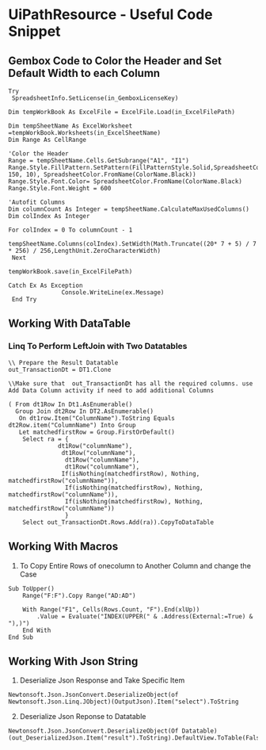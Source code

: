 # UiPathResource - Useful Code Snippet

 ## Gembox Code to Color the Header and Set Default Width to each Column
``` VB.Net
Try
 SpreadsheetInfo.SetLicense(in_GemboxLicenseKey)
 
Dim tempWorkBook As ExcelFile = ExcelFile.Load(in_ExcelFilePath)

Dim tempSheetName As ExcelWorksheet =tempWorkBook.Worksheets(in_ExcelSheetName)
Dim Range As CellRange
																
'Color the Header
Range = tempSheetName.Cells.GetSubrange("A1", "I1")
Range.Style.FillPattern.SetPattern(FillPatternStyle.Solid,SpreadsheetColor.FromArgb(255, 150, 10), SpreadsheetColor.FromName(ColorName.Black))				
Range.Style.Font.Color= SpreadsheetColor.FromName(ColorName.Black)
Range.Style.Font.Weight = 600

'Autofit Columns
Dim columnCount As Integer = tempSheetName.CalculateMaxUsedColumns()
Dim colIndex As Integer 

For colIndex = 0 To columnCount - 1
            tempSheetName.Columns(colIndex).SetWidth(Math.Truncate((20* 7 + 5) / 7 * 256) / 256,LengthUnit.ZeroCharacterWidth)
 Next
 
tempWorkBook.save(in_ExcelFilePath) 

Catch Ex As Exception
               Console.WriteLine(ex.Message)
 End Try           
```


## Working With DataTable 

### Linq To Perform LeftJoin with Two Datatables

	
``` Linq
\\ Prepare the Result Datatable 
out_TransactionDt = DT1.Clone

\\Make sure that  out_TransactionDt has all the required columns. use Add Data Column activity if need to add additional Columns

( From dt1Row In Dt1.AsEnumerable()
  Group Join dt2Row In DT2.AsEnumerable()
   On dt1row.Item("ColumnName").ToString Equals dt2Row.item("ColumnName") Into Group
   Let matchedfirstRow = Group.FirstOrDefault()
    Select ra = { 
		      dt1Row("columnName"),
			   dt1Row("columnName"),
			    dt1Row("columnName"),
				dt1Row("columnName"),
			   If(isNothing(matchedfirstRow), Nothing, matchedfirstRow("columnName")),
			    If(isNothing(matchedfirstRow), Nothing, matchedfirstRow("columnName")),
				If(isNothing(matchedfirstRow), Nothing, matchedfirstRow("columnName"))
				}
	Select out_TransactionDt.Rows.Add(ra)).CopyToDataTable
```

## Working With Macros

1. To Copy Entire Rows of onecolumn to Another Column and change the Case
``` VBA
Sub ToUpper()
    Range("F:F").Copy Range("AD:AD")

    With Range("F1", Cells(Rows.Count, "F").End(xlUp))
        .Value = Evaluate("INDEX(UPPER(" & .Address(External:=True) & "),)")
    End With
End Sub

```

## Working With Json String
1. Deserialize Json Response and Take Specific Item

``` 
Newtonsoft.Json.JsonConvert.DeserializeObject(of Newtonsoft.Json.Linq.JObject)(OutputJson).Item("select").ToString
```

2. Deserialize Json Reponse to Datatable

``` 
Newtonsoft.Json.JsonConvert.DeserializeObject(Of Datatable)(out_DeserializedJson.Item("result").ToString).DefaultView.ToTable(False,"memberNo","memberName","voucher")
```


